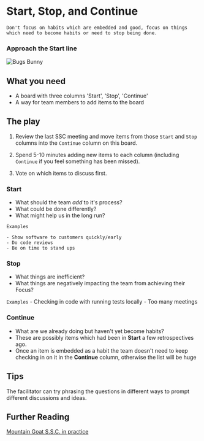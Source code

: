 # Start, Stop, and Continue
```
Don't focus on habits which are embedded and good, focus on things which need to become habits or need to stop being done.
```

### Approach the Start line
![Bugs Bunny](https://media.giphy.com/media/QJvwBSGaoc4eI/giphy.gif)

## What you need
- A board with three columns 'Start', 'Stop', 'Continue'
- A way for team members to add items to the board

## The play
1. Review the last SSC meeting and move items from those `Start` and `Stop` columns into the `Continue` column on this board.
   
2. Spend 5-10 minutes adding new items to each column (including `Continue` if you feel something has been missed).

3. Vote on which items to discuss first.


### Start
- What should the team *add* to it's process?
- What could be done differently?
- What might help us in the long run?

`Examples`

    - Show software to customers quickly/early
    - Do code reviews
    - Be on time to stand ups
  
### Stop 
- What things are inefficient?
- What things are negatively impacting the team from achieving their Focus?

`Examples`
    - Checking in code with running tests locally
    - Too many meetings

### Continue
- What are we already doing but haven't yet become habits?
- These are possibly items which had been in **Start** a few retrospectives ago.
- Once an item is embedded as a habit the team doesn't need to keep checking in on it in the **Continue** column, otherwise the list will be huge


## Tips
The facilitator can try phrasing the questions in different ways to prompt different discussions and ideas.

## Further Reading
[Mountain Goat S.S.C. in practice](https://www.mountaingoatsoftware.com/blog/a-simple-way-to-run-a-sprint-retrospective)